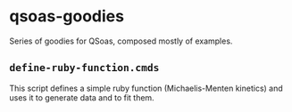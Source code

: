 # qsoas-goodies
Series of goodies for QSoas, composed mostly of examples.

## `define-ruby-function.cmds`

This script defines a simple ruby function (Michaelis-Menten kinetics)
and uses it to generate data and to fit them.
